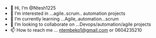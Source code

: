 - 👋 Hi, I’m @Ntesh1225
- 👀 I’m interested in ...agile..scrum.. automation projects
- 🌱 I’m currently learning ...Agile,.automation...scrum
- 💞️ I’m looking to collaborate on ...Devops/automation/agile projects
- 📫 How to reach me ... ntembeko1@gmail.com or 0604235210

<!---
Ntesh1225/Ntesh1225 is a ✨ special ✨ repository because its `README.md` (this file) appears on your GitHub profile.
You can click the Preview link to take a look at your changes.
--->
